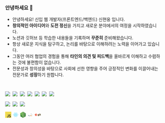 ### 안녕하세요 👋

<ul>
    <li>안녕하세요! 신입 웹 개발자(프론트엔드/백엔드) 신현웅 입니다.</li>
    <li><strong>창의적인 아이디어</strong>와 <strong>도전 정신</strong>을 가지고 새로운 분야에서의 여정을 시작하였습니다.</li>
    <li>노션과 깃허브 등 학습한 내용들을 기록하며 <strong>꾸준히</strong> 준비해왔습니다.</li>
    <li>항상 새로운 지식을 탐구하고, 논리를 바탕으로 이해하려는 노력을 이어가고 있습니다.</li>
    <li>그동안 여러 협업의 경험을 통해 <strong>타인의 의견 및 피드백</strong>을 올바르게 이해하고 수렴하는 것에 불편함이 없습니다.</li> 
    <li>전문성과 창의성을 바탕으로 사회에 선한 영향을 주어 긍정적인 변화를 이끌어내는 전문가로 <strong>성장</strong>하기 원합니다.</li>
</ul>


<!--
**WOONG-riginal/WOONG-riginal** is a ✨ _special_ ✨ repository because its `README.md` (this file) appears on your GitHub profile.
Here are some ideas to get you started:

- 🔭 I’m currently working on ...
- 🌱 I’m currently learning ...
- 👯 I’m looking to collaborate on ...
- 🤔 I’m looking for help with ...
- 💬 Ask me about ...
- 📫 How to reach me: ...
- 😄 Pronouns: ...
- ⚡ Fun fact: ...
-->

<!-- 뱃지 사용방법 -->
  <!-- 뱃지 아이콘 사이트 -->
  <!--   <img src="https://img.shields.io/badge/{내용}-{배경 색깔}?style={스타일}&logo={로고이름}&logoColor={로고 색깔}"/> -->

  <br>
<p><img src="https://img.shields.io/badge/HTML5-E34F26?style=flat&logo=html5&logoColor=white"/>&nbsp;&nbsp;<img src="https://img.shields.io/badge/CSS3-1572B6?style=flat&logo=css3&logoColor=white"/>&nbsp;&nbsp;<img src="https://img.shields.io/badge/JavaScript-gray?style=flat&logo=JavaScript&logoColor=F7DF1E"/>&nbsp;&nbsp;<img src="https://img.shields.io/badge/jQuery-0769AD?style=flat&logo=jQuery&logoColor=339933"/>&nbsp;&nbsp;<img src="https://img.shields.io/badge/React-white?style=flat&logo=React&logoColor=61DAFB"/>&nbsp;&nbsp;<img src="https://img.shields.io/badge/Oracle-F80000?style=flat&logo=Oracle&logoColor=4479A1"/>&nbsp;&nbsp;<img src="https://img.shields.io/badge/JAVA-8F0000?style=flat&logo&logoColor=4479A1"/></p>

<p><img src="https://img.shields.io/badge/Notion-ffffff?style=flat&logo=Notion&logoColor=black"/>&nbsp;&nbsp;<img src="https://img.shields.io/badge/GitHub-gray?style=flat&logo=GitHub&logoColor=black"/>&nbsp;&nbsp;<img src="https://img.shields.io/badge/Git-blue?style=flat&logo=Git&logoColor=F05032"/>&nbsp;&nbsp;</p>
<code><img height="20" src="https://raw.githubusercontent.com/github/explore/80688e429a7d4ef2fca1e82350fe8e3517d3494d/topics/javascript/javascript.png"></code>
<code><img height="20" src="https://raw.githubusercontent.com/github/explore/80688e429a7d4ef2fca1e82350fe8e3517d3494d/topics/react/react.png"></code>
<code><img height="20" src="https://raw.githubusercontent.com/github/explore/80688e429a7d4ef2fca1e82350fe8e3517d3494d/topics/nodejs/nodejs.png"></code>
<code><img height="20" src="https://raw.githubusercontent.com/github/explore/80688e429a7d4ef2fca1e82350fe8e3517d3494d/topics/mysql/mysql.png"></code>
<code><img height="20" src="https://raw.githubusercontent.com/github/explore/80688e429a7d4ef2fca1e82350fe8e3517d3494d/topics/git/git.png"></code>
<br>
<br>
